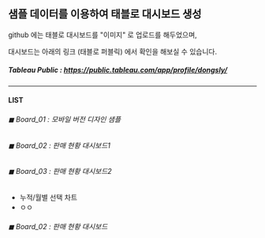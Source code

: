## 샘플 데이터를 이용하여 태블로 대시보드 생성


github 에는 태블로 대시보드를 "이미지" 로 업로드를 해두었으며,

대시보드는 아래의 링크 (태블로 퍼블릭) 에서 확인을 해보실 수 있습니다.
##### Tableau Public : https://public.tableau.com/app/profile/dongsly/
---
#### LIST
###### ◼ Board_01 : 모바일 버전 디자인 샘플
###### ◼ Board_02 : 판매 현황 대시보드1
###### ◼ Board_03 : 판매 현황 대시보드2
* 누적/월별 선택 차트
* ㅇㅇ
###### ◼ Board_02 : 판매 현황 대시보드
